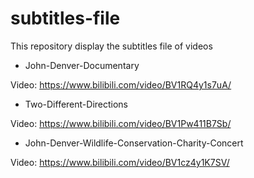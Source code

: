 # subtitles-file
This repository display the subtitles file of videos



* John-Denver-Documentary

Video: https://www.bilibili.com/video/BV1RQ4y1s7uA/

* Two-Different-Directions

Video: https://www.bilibili.com/video/BV1Pw411B7Sb/

* John-Denver-Wildlife-Conservation-Charity-Concert

Video: https://www.bilibili.com/video/BV1cz4y1K7SV/


